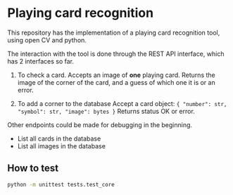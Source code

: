 # Playing card recognition 
This repository has the implementation of a playing card recognition tool, using open CV and python.

The interaction with the tool is done through the REST API interface, which has 2 interfaces so far.

1. To check a card.
	Accepts an image of **one** playing card.
	Returns the image of the corner of the card, and a guess of which one it is or an error.

2. To add a corner to the database
	Accept a card object:
		```
		{
			"number": str,
			"symbol": str,
			"image": bytes
		}
		```
	Returns status OK or error.

Other endpoints could be made for debugging in the beginning.

+ List all cards in the database
+ List all images in the database

## How to test

```sh
python -m unittest tests.test_core
```
